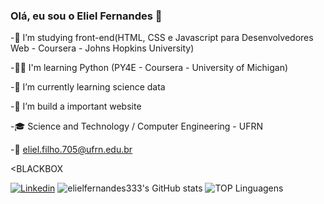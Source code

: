 ### Olá, eu sou o Eliel Fernandes 🤙

-👀 I’m studying front-end(HTML, CSS e Javascript para Desenvolvedores Web - Coursera - Johns Hopkins University)

-🐱‍👤 I'm learning Python (PY4E - Coursera - University of Michigan)

-🌱 I’m currently learning science data

-💞️ I’m build a important website

-🎓 Science and Technology / Computer Engineering - UFRN 

-📧 eliel.filho.705@ufrn.edu.br

<BLACKBOX

[![Linkedin](https://img.shields.io/badge/LinkedIn-0077B5?style=for-the-badge&logo=linkedin&logoColor=white)](https://www.linkedin.com/in/eliel-fernandes-087ab016a/)
![elielfernandes333's GitHub stats](https://github-readme-stats.vercel.app/api?username=elielfernandes333&show_icons=true&theme=dracula)
![TOP Linguagens](https://github-readme-stats.vercel.app/api/top-langs/?username=elielfernandes333&layout=compact&theme=dracula)

